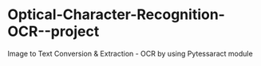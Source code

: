 # Optical-Character-Recognition-OCR--project
Image to Text Conversion &amp; Extraction - OCR by using Pytessaract module
